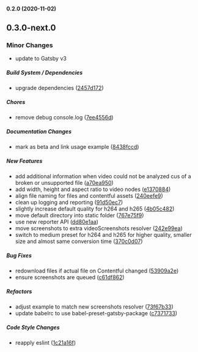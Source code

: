 #### 0.2.0 (2020-11-02)

## 0.3.0-next.0

### Minor Changes

- update to Gatsby v3

##### Build System / Dependencies

- upgrade dependencies ([2457d172](https://github.com/gatsbyjs/gatsby/commit/2457d1722cf26404ac3db33068d202ff1f58df0d))

##### Chores

- remove debug console.log ([7ee4556d](https://github.com/gatsbyjs/gatsby/commit/7ee4556dda9c588896b2b6eb82c156948df95124))

##### Documentation Changes

- mark as beta and link usage example ([8438fccd](https://github.com/gatsbyjs/gatsby/commit/8438fccd67d95cc22550300a91614c380e4c715f))

##### New Features

- add additional information when video could not be analyzed cus of a broken or unsupported file ([a70ea950](https://github.com/gatsbyjs/gatsby/commit/a70ea950f93e5c26a656c6e95f1ef4a381b2d6d0))
- add width, height and aspect ratio to video nodes ([e1370884](https://github.com/gatsbyjs/gatsby/commit/e1370884e875335751eedb697e3eeb5f949ea301))
- align file naming for files and contentful assets ([240eefe9](https://github.com/gatsbyjs/gatsby/commit/240eefe9213ce818e55c26ef88f1324239527482))
- clean up logging and reporting ([91d50ec7](https://github.com/gatsbyjs/gatsby/commit/91d50ec7df9698b80e789e6be167e635a8265167))
- slightly increase default quality for h264 and h265 ([4b05c482](https://github.com/gatsbyjs/gatsby/commit/4b05c4821506defebc9ebd826f5c59324bbdeb63))
- move default directory into static folder ([767e75f9](https://github.com/gatsbyjs/gatsby/commit/767e75f9fd27bbfb348a543117f374a862d676c6))
- use new reporter API ([dd80e1aa](https://github.com/gatsbyjs/gatsby/commit/dd80e1aa50419edf9ff48f8b54e06fbdc3edf38f))
- move screenshots to extra videoScreenshots resolver ([242e99ea](https://github.com/gatsbyjs/gatsby/commit/242e99ea6956b44e782ac24ed9873b3a4542b582))
- switch to medium preset for h264 and h265 for higher quality, smaller size and almost same conversion time ([370c0d07](https://github.com/gatsbyjs/gatsby/commit/370c0d07e2ec546260a6058dfba7a2de4d7bbbe9))

##### Bug Fixes

- redownload files if actual file on Contentful changed ([53909a2e](https://github.com/gatsbyjs/gatsby/commit/53909a2e57fe6055583a15e7e5e8e1aaca8788f6))
- ensure screenshots are queued ([c61df862](https://github.com/gatsbyjs/gatsby/commit/c61df8623f16e94e7f28c9f5fc0a43b80f0da16c))

##### Refactors

- adjust example to match new screenshots resolver ([73f67b33](https://github.com/gatsbyjs/gatsby/commit/73f67b33b5fbb984fd605f41649a3b4a3da6640b))
- update babelrc to use babel-preset-gatsby-package ([c7371733](https://github.com/gatsbyjs/gatsby/commit/c73717330f8f214166ddfcec4b319805683b866f))

##### Code Style Changes

- reapply eslint ([1c21a16f](https://github.com/gatsbyjs/gatsby/commit/1c21a16f5de8e092a795a2bdb1f4bba0e0b00cca))
